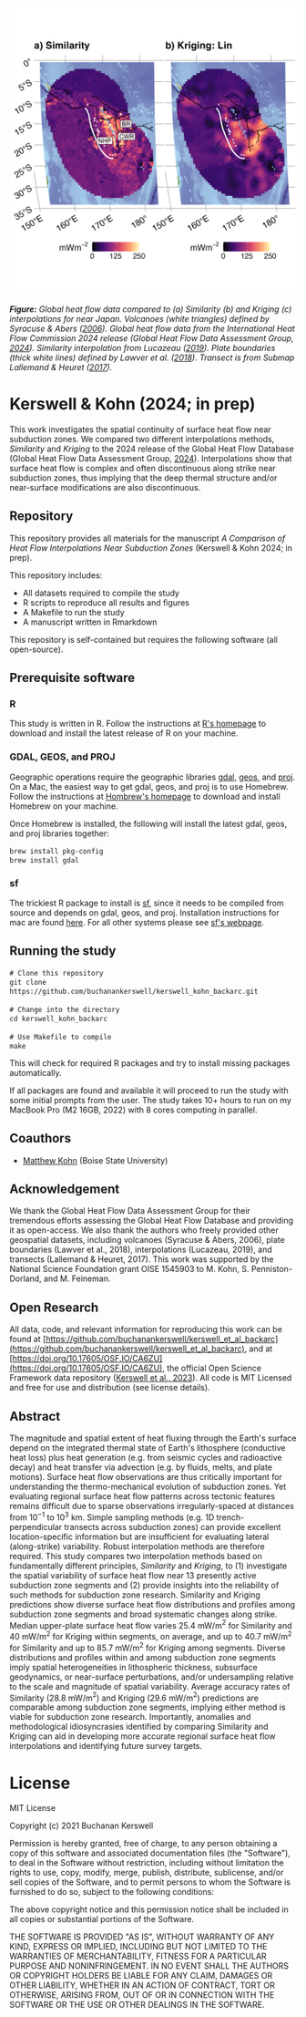 ![](draft/assets/images/repo-banner.png)

***Figure:*** *Global heat flow data compared to (a) Similarity (b) and Kriging (c) interpolations for near Japan. Volcanoes (white triangles) defined by Syracuse & Abers ([2006](https://agupubs.onlinelibrary.wiley.com/doi/abs/10.1029/2005gc001045)). Global heat flow data from the International Heat Flow Commission 2024 release (Global Heat Flow Data Assessment Group, [2024](https://doi.org/10.5880/fidgeo.2024.014)). Similarity interpolation from Lucazeau ([2019](https://agupubs.onlinelibrary.wiley.com/doi/full/10.1029/2019GC008389)). Plate boundaries (thick white lines) defined by Lawver et al. ([2018](https://repositories.lib.utexas.edu/handle/2152/65415)). Transect is from Submap Lallemand & Heuret ([2017](https://submap.gm.umontpellier.fr)).*

# Kerswell & Kohn (2024; in prep)

This work investigates the spatial continuity of surface heat flow near subduction zones. We compared two different interpolations methods, *Similarity* and *Kriging* to the 2024 release of the Global Heat Flow Database (Global Heat Flow Data Assessment Group, [2024](https://doi.org/10.5880/fidgeo.2024.014)). Interpolations show that surface heat flow is complex and often discontinuous along strike near subduction zones, thus implying that the deep thermal structure and/or near-surface modifications are also discontinuous.

## Repository

This repository provides all materials for the manuscript *A Comparison of Heat Flow Interpolations Near Subduction Zones* (Kerswell & Kohn 2024; in prep).

This repository includes:

- All datasets required to compile the study
- R scripts to reproduce all results and figures
- A Makefile to run the study
- A manuscript written in Rmarkdown

This repository is self-contained but requires the following software (all open-source).

## Prerequisite software

### R

This study is written in R. Follow the instructions at [R's homepage](https://www.r-project.org) to download and install the latest release of R on your machine.

### GDAL, GEOS, and PROJ

Geographic operations require the geographic libraries [gdal](https://gdal.org), [geos](https://trac.osgeo.org/geos), and [proj](https://proj.org). On a Mac, the easiest way to get gdal, geos, and proj is to use Homebrew. Follow the instructions at [Hombrew's homepage](https://brew.sh) to download and install Homebrew on your machine.

Once Homebrew is installed, the following will install the latest gdal, geos, and proj libraries together:

```
brew install pkg-config
brew install gdal
```

### sf

The trickiest R package to install is [sf](https://r-spatial.github.io/sf/), since it needs to be compiled from source and depends on gdal, geos, and proj. Installation instructions for mac are found [here](https://github.com/r-spatial/sf/issues/1536#issuecomment-727342736). For all other systems please see [sf's webpage](https://r-spatial.github.io/sf/).

## Running the study

```
# Clone this repository
git clone https://github.com/buchanankerswell/kerswell_kohn_backarc.git

# Change into the directory
cd kerswell_kohn_backarc

# Use Makefile to compile
make
```

This will check for required R packages and try to install missing packages automatically.

If all packages are found and available it will proceed to run the study with some initial prompts from the user. The study takes 10+ hours to run on my MacBook Pro (M2 16GB, 2022) with 8 cores computing in parallel.

## Coauthors

 - [Matthew Kohn](https://www.google.com/url?sa=t&rct=j&q=&esrc=s&source=web&cd=&cad=rja&uact=8&ved=2ahUKEwj8yqqTw8T5AhWSADQIHaYXAfQQFnoECA4QAQ&url=https%3A%2F%2Fwww.boisestate.edu%2Fearth%2Fstaff-members%2Fmatthew-j-kohn%2F&usg=AOvVaw3-lM9gvqmVRHG-WhSRFOdu) (Boise State University)

## Acknowledgement

We thank the Global Heat Flow Data Assessment Group for their tremendous efforts assessing the Global Heat Flow Database and providing it as open-access. We also thank the authors who freely provided other geospatial datasets, including volcanoes (Syracuse & Abers, 2006), plate boundaries (Lawver et al., 2018), interpolations (Lucazeau, 2019), and transects (Lallemand & Heuret, 2017). This work was supported by the National Science Foundation grant OISE 1545903 to M. Kohn, S. Penniston-Dorland, and M. Feineman.

## Open Research

All data, code, and relevant information for reproducing this work can be found at [https://github.com/buchanankerswell/kerswell_et_al_backarc](https://github.com/buchanankerswell/kerswell_et_al_backarc), and at [https://doi.org/10.17605/OSF.IO/CA6ZU](https://doi.org/10.17605/OSF.IO/CA6ZU), the official Open Science Framework data repository ([Kerswell et al., 2023](https://doi.org/10.17605/OSF.IO/CA6ZU)). All code is MIT Licensed and free for use and distribution (see license details).

## Abstract

The magnitude and spatial extent of heat fluxing through the Earth's surface depend on the integrated thermal state of Earth's lithosphere (conductive heat loss) plus heat generation (e.g. from seismic cycles and radioactive decay) and heat transfer via advection (e.g. by fluids, melts, and plate motions). Surface heat flow observations are thus critically important for understanding the thermo-mechanical evolution of subduction zones. Yet evaluating regional surface heat flow patterns across tectonic features remains difficult due to sparse observations irregularly-spaced at distances from 10$`^{-1}`$ to 10$`^3`$ km. Simple sampling methods (e.g. 1D trench-perpendicular transects across subduction zones) can provide excellent location-specific information but are insufficient for evaluating lateral (along-strike) variability. Robust interpolation methods are therefore required. This study compares two interpolation methods based on fundamentally different principles, *Similarity* and *Kriging*, to (1) investigate the spatial variability of surface heat flow near 13 presently active subduction zone segments and (2) provide insights into the reliability of such methods for subduction zone research. Similarity and Kriging predictions show diverse surface heat flow distributions and profiles among subduction zone segments and broad systematic changes along strike. Median upper-plate surface heat flow varies 25.4 mW/m$`^2`$ for Similarity and 40 mW/m$`^2`$ for Kriging within segments, on average, and up to 40.7 mW/m$`^2`$ for Similarity and up to 85.7 mW/m$`^2`$ for Kriging among segments. Diverse distributions and profiles within and among subduction zone segments imply spatial heterogeneities in lithospheric thickness, subsurface geodynamics, or near-surface perturbations, and/or undersampling relative to the scale and magnitude of spatial variability. Average accuracy rates of Similarity (28.8 mW/m$`^2`$) and Kriging (29.6 mW/m$`^2`$) predictions are comparable among subduction zone segments, implying either method is viable for subduction zone research. Importantly, anomalies and methodological idiosyncrasies identified by comparing Similarity and Kriging can aid in developing more accurate regional surface heat flow interpolations and identifying future survey targets.

# License

MIT License

Copyright (c) 2021 Buchanan Kerswell

Permission is hereby granted, free of charge, to any person obtaining a copy
of this software and associated documentation files (the "Software"), to deal
in the Software without restriction, including without limitation the rights
to use, copy, modify, merge, publish, distribute, sublicense, and/or sell
copies of the Software, and to permit persons to whom the Software is
furnished to do so, subject to the following conditions:

The above copyright notice and this permission notice shall be included in all
copies or substantial portions of the Software.

THE SOFTWARE IS PROVIDED "AS IS", WITHOUT WARRANTY OF ANY KIND, EXPRESS OR
IMPLIED, INCLUDING BUT NOT LIMITED TO THE WARRANTIES OF MERCHANTABILITY,
FITNESS FOR A PARTICULAR PURPOSE AND NONINFRINGEMENT. IN NO EVENT SHALL THE
AUTHORS OR COPYRIGHT HOLDERS BE LIABLE FOR ANY CLAIM, DAMAGES OR OTHER
LIABILITY, WHETHER IN AN ACTION OF CONTRACT, TORT OR OTHERWISE, ARISING FROM,
OUT OF OR IN CONNECTION WITH THE SOFTWARE OR THE USE OR OTHER DEALINGS IN THE
SOFTWARE.
